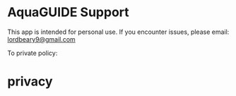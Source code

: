 # AquaGUIDE Support

This app is intended for personal use.
If you encounter issues, please email: lordbeary9@gmail.com

To private policy:
# privacy

